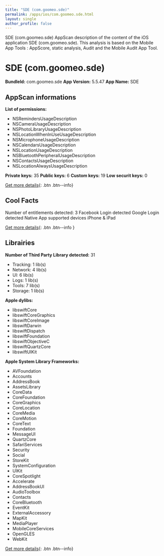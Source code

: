 ```yaml
---
title: "SDE (com.goomeo.sde)"
permalink: /apps/ios/com.goomeo.sde.html
layout: single
author_profile: false
---
```

SDE (com.goomeo.sde) AppScan description of the content of the iOS application SDE (com.goomeo.sde). This analysis is based on the Mobile App Tools : AppScore, static analysis, Audit and the Mobile Audit App Tool.

# SDE (com.goomeo.sde)

**BundleId:** com.goomeo.sde
**App Version:** 5.5.47
**App Name:** SDE


## AppScan informations 

**List of permissions:** 
- NSRemindersUsageDescription
- NSCameraUsageDescription
- NSPhotoLibraryUsageDescription
- NSLocationWhenInUseUsageDescription
- NSMicrophoneUsageDescription
- NSCalendarsUsageDescription
- NSLocationUsageDescription
- NSBluetoothPeripheralUsageDescription
- NSContactsUsageDescription
- NSLocationAlwaysUsageDescription
  
  
**Private keys:** 35
**Public keys:** 6
**Custom keys:** 19
**Low securit keys:** 0
  
[Get more details](/pricing.html){: .btn .btn--info}

## Cool Facts

Number of entitlements detected: 3
Facebook Login detected
Google Login detected
Native App
supported devices iPhone & iPad
  
[Get more details](/pricing.html){: .btn .btn--info }

## Librairies 
**Number of Third Party Library detected:** 31
- Tracking: 1 lib(s)
- Network: 4 lib(s)
- UI: 6 lib(s)
- Logs: 1 lib(s)
- Tools: 7 lib(s)
- Storage: 1 lib(s)


**Apple dylibs:**
- libswiftCore
- libswiftCoreGraphics
- libswiftCoreImage
- libswiftDarwin
- libswiftDispatch
- libswiftFoundation
- libswiftObjectiveC
- libswiftQuartzCore
- libswiftUIKit


**Apple System Library Frameworks:**
- AVFoundation
- Accounts
- AddressBook
- AssetsLibrary
- CoreData
- CoreFoundation
- CoreGraphics
- CoreLocation
- CoreMedia
- CoreMotion
- CoreText
- Foundation
- MessageUI
- QuartzCore
- SafariServices
- Security
- Social
- StoreKit
- SystemConfiguration
- UIKit
- CoreSpotlight
- Accelerate
- AddressBookUI
- AudioToolbox
- Contacts
- CoreBluetooth
- EventKit
- ExternalAccessory
- MapKit
- MediaPlayer
- MobileCoreServices
- OpenGLES
- WebKit


  
[Get more details](/pricing.html){: .btn .btn--info}

